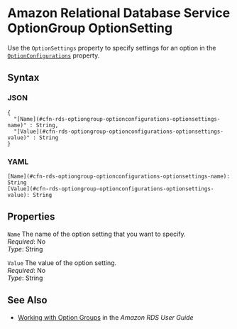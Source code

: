 # Amazon Relational Database Service OptionGroup OptionSetting<a name="aws-properties-rds-optiongroup-optionconfigurations-optionsettings"></a>

Use the `OptionSettings` property to specify settings for an option in the [`OptionConfigurations`](aws-properties-rds-optiongroup-optionconfigurations.md) property\.

## Syntax<a name="w4ab1c21c14e1741b5"></a>

### JSON<a name="aws-properties-rds-optiongroup-optionconfigurations-optionsettings-syntax.json"></a>

```
{
  "[Name](#cfn-rds-optiongroup-optionconfigurations-optionsettings-name)" : String,
  "[Value](#cfn-rds-optiongroup-optionconfigurations-optionsettings-value)" : String
}
```

### YAML<a name="aws-properties-rds-optiongroup-optionconfigurations-optionsettings-syntax.yaml"></a>

```
[Name](#cfn-rds-optiongroup-optionconfigurations-optionsettings-name): String
[Value](#cfn-rds-optiongroup-optionconfigurations-optionsettings-value): String
```

## Properties<a name="w4ab1c21c14e1741b7"></a>

`Name`  <a name="cfn-rds-optiongroup-optionconfigurations-optionsettings-name"></a>
The name of the option setting that you want to specify\.  
*Required*: No  
*Type*: String

`Value`  <a name="cfn-rds-optiongroup-optionconfigurations-optionsettings-value"></a>
The value of the option setting\.  
*Required*: No  
*Type*: String

## See Also<a name="aws-properties-rds-optiongroup-optionsettings-seealso"></a>
+ [Working with Option Groups](https://docs.aws.amazon.com/AmazonRDS/latest/UserGuide/USER_WorkingWithOptionGroups.html) in the *Amazon RDS User Guide*